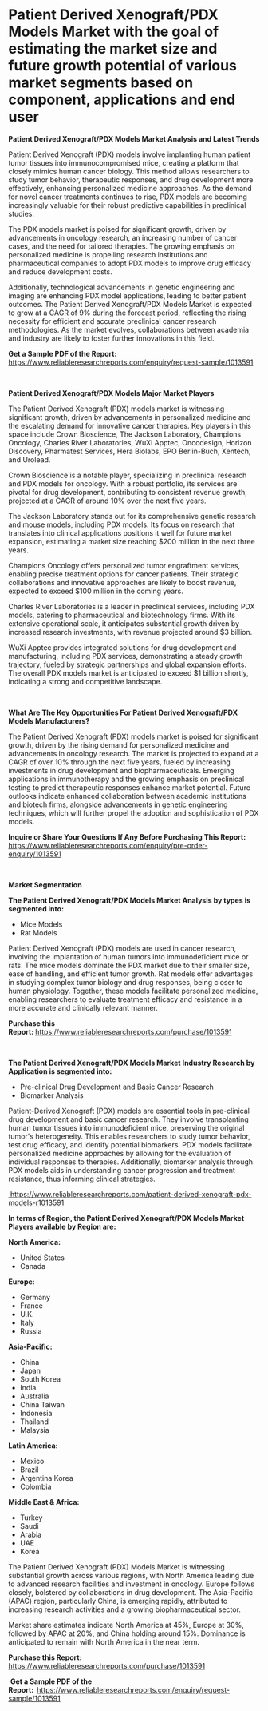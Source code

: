 <p><h1>Patient Derived Xenograft/PDX Models Market with the goal of estimating the market size and future growth potential of various market segments based on component, applications and end user</h1></p><p><strong>Patient Derived Xenograft/PDX Models Market Analysis and Latest Trends</strong></p>
<p><p>Patient Derived Xenograft (PDX) models involve implanting human patient tumor tissues into immunocompromised mice, creating a platform that closely mimics human cancer biology. This method allows researchers to study tumor behavior, therapeutic responses, and drug development more effectively, enhancing personalized medicine approaches. As the demand for novel cancer treatments continues to rise, PDX models are becoming increasingly valuable for their robust predictive capabilities in preclinical studies.</p><p>The PDX models market is poised for significant growth, driven by advancements in oncology research, an increasing number of cancer cases, and the need for tailored therapies. The growing emphasis on personalized medicine is propelling research institutions and pharmaceutical companies to adopt PDX models to improve drug efficacy and reduce development costs. </p><p>Additionally, technological advancements in genetic engineering and imaging are enhancing PDX model applications, leading to better patient outcomes. The Patient Derived Xenograft/PDX Models Market is expected to grow at a CAGR of 9% during the forecast period, reflecting the rising necessity for efficient and accurate preclinical cancer research methodologies. As the market evolves, collaborations between academia and industry are likely to foster further innovations in this field.</p></p>
<p><strong>Get a Sample PDF of the Report:&nbsp;</strong> <a href="https://www.reliableresearchreports.com/enquiry/request-sample/1013591?utm_campaign=2395&utm_medium=2&utm_source=Github&utm_content=ia&utm_term=13042025&utm_id=patient-derived-xenograftpdx-models">https://www.reliableresearchreports.com/enquiry/request-sample/1013591</a></p>
<p>&nbsp;</p>
<p><strong>Patient Derived Xenograft/PDX Models Major Market Players</strong></p>
<p><p>The Patient Derived Xenograft (PDX) models market is witnessing significant growth, driven by advancements in personalized medicine and the escalating demand for innovative cancer therapies. Key players in this space include Crown Bioscience, The Jackson Laboratory, Champions Oncology, Charles River Laboratories, WuXi Apptec, Oncodesign, Horizon Discovery, Pharmatest Services, Hera Biolabs, EPO Berlin-Buch, Xentech, and Urolead.</p><p>Crown Bioscience is a notable player, specializing in preclinical research and PDX models for oncology. With a robust portfolio, its services are pivotal for drug development, contributing to consistent revenue growth, projected at a CAGR of around 10% over the next five years.</p><p>The Jackson Laboratory stands out for its comprehensive genetic research and mouse models, including PDX models. Its focus on research that translates into clinical applications positions it well for future market expansion, estimating a market size reaching $200 million in the next three years.</p><p>Champions Oncology offers personalized tumor engraftment services, enabling precise treatment options for cancer patients. Their strategic collaborations and innovative approaches are likely to boost revenue, expected to exceed $100 million in the coming years.</p><p>Charles River Laboratories is a leader in preclinical services, including PDX models, catering to pharmaceutical and biotechnology firms. With its extensive operational scale, it anticipates substantial growth driven by increased research investments, with revenue projected around $3 billion.</p><p>WuXi Apptec provides integrated solutions for drug development and manufacturing, including PDX services, demonstrating a steady growth trajectory, fueled by strategic partnerships and global expansion efforts. The overall PDX models market is anticipated to exceed $1 billion shortly, indicating a strong and competitive landscape.</p></p>
<p>&nbsp;</p>
<p><strong>What Are The Key Opportunities For Patient Derived Xenograft/PDX Models Manufacturers?</strong></p>
<p><p>The Patient Derived Xenograft (PDX) models market is poised for significant growth, driven by the rising demand for personalized medicine and advancements in oncology research. The market is projected to expand at a CAGR of over 10% through the next five years, fueled by increasing investments in drug development and biopharmaceuticals. Emerging applications in immunotherapy and the growing emphasis on preclinical testing to predict therapeutic responses enhance market potential. Future outlooks indicate enhanced collaboration between academic institutions and biotech firms, alongside advancements in genetic engineering techniques, which will further propel the adoption and sophistication of PDX models.</p></p>
<p><strong>Inquire or Share Your Questions If Any Before Purchasing This Report:</strong> <a href="https://www.reliableresearchreports.com/enquiry/pre-order-enquiry/1013591?utm_campaign=2395&utm_medium=2&utm_source=Github&utm_content=ia&utm_term=13042025&utm_id=patient-derived-xenograftpdx-models">https://www.reliableresearchreports.com/enquiry/pre-order-enquiry/1013591</a></p>
<p>&nbsp;</p>
<p><strong>Market Segmentation</strong></p>
<p><strong>The Patient Derived Xenograft/PDX Models Market Analysis by types is segmented into:</strong></p>
<p><ul><li>Mice Models</li><li>Rat Models</li></ul></p>
<p><p>Patient Derived Xenograft (PDX) models are used in cancer research, involving the implantation of human tumors into immunodeficient mice or rats. The mice models dominate the PDX market due to their smaller size, ease of handling, and efficient tumor growth. Rat models offer advantages in studying complex tumor biology and drug responses, being closer to human physiology. Together, these models facilitate personalized medicine, enabling researchers to evaluate treatment efficacy and resistance in a more accurate and clinically relevant manner.</p></p>
<p><strong>Purchase this Report:&nbsp;</strong><a href="https://www.reliableresearchreports.com/purchase/1013591?utm_campaign=2395&utm_medium=2&utm_source=Github&utm_content=ia&utm_term=13042025&utm_id=patient-derived-xenograftpdx-models">https://www.reliableresearchreports.com/purchase/1013591</a></p>
<p>&nbsp;</p>
<p><strong>The Patient Derived Xenograft/PDX Models Market Industry Research by Application is segmented into:</strong></p>
<p><ul><li>Pre-clinical Drug Development and Basic Cancer Research</li><li>Biomarker Analysis</li></ul></p>
<p><p>Patient-Derived Xenograft (PDX) models are essential tools in pre-clinical drug development and basic cancer research. They involve transplanting human tumor tissues into immunodeficient mice, preserving the original tumor's heterogeneity. This enables researchers to study tumor behavior, test drug efficacy, and identify potential biomarkers. PDX models facilitate personalized medicine approaches by allowing for the evaluation of individual responses to therapies. Additionally, biomarker analysis through PDX models aids in understanding cancer progression and treatment resistance, thus informing clinical strategies.</p></p>
<p><a href="https://www.reliableresearchreports.com/patient-derived-xenograft-pdx-models-r1013591?utm_campaign=2395&utm_medium=2&utm_source=Github&utm_content=ia&utm_term=13042025&utm_id=patient-derived-xenograftpdx-models">&nbsp;https://www.reliableresearchreports.com/patient-derived-xenograft-pdx-models-r1013591</a></p>
<p><strong>In terms of Region, the Patient Derived Xenograft/PDX Models Market Players available by Region are:</strong></p>
<p>
    <p> <strong> North America: </strong>
        <ul>
            <li>United States</li>
            <li>Canada</li>
        </ul>
        </p> 
    <p> <strong> Europe: </strong>
        <ul>
            <li>Germany</li>
            <li>France</li>
            <li>U.K.</li>
            <li>Italy</li>
            <li>Russia</li>
        </ul>
        </p> 
    <p> <strong> Asia-Pacific: </strong>
        <ul>
            <li>China</li>
            <li>Japan</li>
            <li>South Korea</li>
            <li>India</li>
            <li>Australia</li>
            <li>China Taiwan</li>
            <li>Indonesia</li>
            <li>Thailand</li>
            <li>Malaysia</li>
        </ul>
        </p> 
    <p> <strong> Latin America: </strong>
        <ul>
            <li>Mexico</li>
            <li>Brazil</li>
            <li>Argentina Korea</li>
            <li>Colombia</li>
        </ul>
        </p> 
    <p> <strong> Middle East & Africa: </strong>
        <ul>
            <li>Turkey</li>
            <li>Saudi</li>
            <li>Arabia</li>
            <li>UAE</li>
            <li>Korea</li>
        </ul>
    </p>
    </p>
<p><p>The Patient Derived Xenograft (PDX) Models Market is witnessing substantial growth across various regions, with North America leading due to advanced research facilities and investment in oncology. Europe follows closely, bolstered by collaborations in drug development. The Asia-Pacific (APAC) region, particularly China, is emerging rapidly, attributed to increasing research activities and a growing biopharmaceutical sector.</p><p>Market share estimates indicate North America at 45%, Europe at 30%, followed by APAC at 20%, and China holding around 15%. Dominance is anticipated to remain with North America in the near term.</p></p>
<p><strong>Purchase this Report: </strong><a href="https://www.reliableresearchreports.com/purchase/1013591?utm_campaign=2395&utm_medium=2&utm_source=Github&utm_content=ia&utm_term=13042025&utm_id=patient-derived-xenograftpdx-models">https://www.reliableresearchreports.com/purchase/1013591</a></p>
<p>&nbsp;<strong>Get a Sample PDF of the Report:&nbsp;&nbsp;</strong><a href="https://www.reliableresearchreports.com/enquiry/request-sample/1013591?utm_campaign=2395&utm_medium=2&utm_source=Github&utm_content=ia&utm_term=13042025&utm_id=patient-derived-xenograftpdx-models">https://www.reliableresearchreports.com/enquiry/request-sample/1013591</a></p>
<p><strong></strong></p>
<p><p></p><p></p><p></p></p>